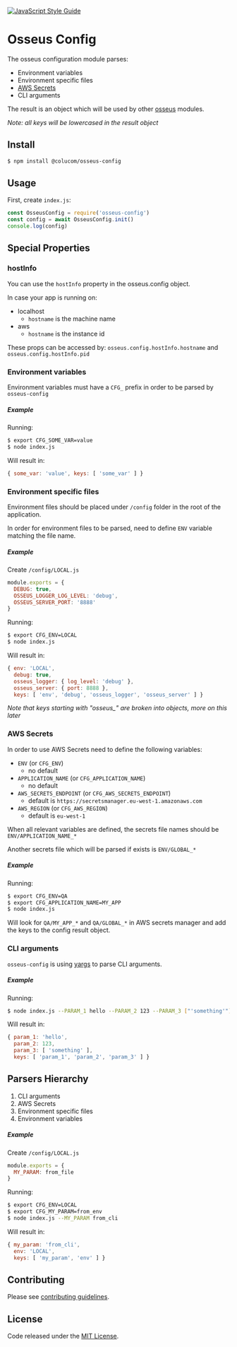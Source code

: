 [![JavaScript Style Guide](https://cdn.rawgit.com/standard/standard/master/badge.svg)](https://github.com/standard/standard)

# Osseus Config

The osseus configuration module parses:

* Environment variables
* Environment specific files
* [AWS Secrets](https://aws.amazon.com/secrets-manager/)
* CLI arguments


The result is an object which will be used by other [osseus](https://github.com/colucom/osseus) modules.

*Note: all keys will be lowercased in the result object*

## Install
```bash
$ npm install @colucom/osseus-config
```

## Usage

First, create `index.js`:

```javascript
const OsseusConfig = require('osseus-config')
const config = await OsseusConfig.init()
console.log(config)
```

## Special Properties

### hostInfo

You can use the `hostInfo` property in the osseus.config object.

In case your app is running on:
* localhost
    * `hostname` is the machine name
* aws
    * `hostname` is the instance id

These props can be accessed by:
`osseus.config.hostInfo.hostname` and `osseus.config.hostInfo.pid`

### Environment variables
Environment variables must have a `CFG_` prefix in order to be parsed by `osseus-config`

##### Example
Running:

```bash
$ export CFG_SOME_VAR=value
$ node index.js
```

Will result in:

```js
{ some_var: 'value', keys: [ 'some_var' ] }
```

### Environment specific files

Environment files should be placed under `/config` folder in the root of the application.

In order for environment files to be parsed, need to define `ENV` variable matching the file name.

##### Example
Create `/config/LOCAL.js`

```javascript
module.exports = {
  DEBUG: true,
  OSSEUS_LOGGER_LOG_LEVEL: 'debug',
  OSSEUS_SERVER_PORT: '8888'
}
```

Running:

```sh
$ export CFG_ENV=LOCAL
$ node index.js
```

Will result in:

```js
{ env: 'LOCAL',
  debug: true,
  osseus_logger: { log_level: 'debug' },
  osseus_server: { port: 8888 },
  keys: [ 'env', 'debug', 'osseus_logger', 'osseus_server' ] }
```

*Note that keys starting with "osseus_" are broken into objects, more on this later*

### AWS Secrets

In order to use AWS Secrets need to define the following variables:

* `ENV` (or `CFG_ENV`)
	* no default
* `APPLICATION_NAME` (or `CFG_APPLICATION_NAME`)
	* no default
* `AWS_SECRETS_ENDPOINT` (or `CFG_AWS_SECRETS_ENDPOINT`)
	* default is `https://secretsmanager.eu-west-1.amazonaws.com`
* `AWS_REGION` (or `CFG_AWS_REGION`)
	* default is `eu-west-1`

When all relevant variables are defined, the secrets file names should be `ENV/APPLICATION_NAME_*`

Another secrets file which will be parsed if exists is `ENV/GLOBAL_*`

##### Example
Running:

```sh
$ export CFG_ENV=QA
$ export CFG_APPLICATION_NAME=MY_APP
$ node index.js
```

Will look for `QA/MY_APP_*` and `QA/GLOBAL_*` in AWS secrets manager and add the keys to the config result object.


### CLI arguments
`osseus-config` is using [yargs](https://github.com/yargs/yargs) to parse CLI arguments.

##### Example
Running:

```sh
$ node index.js --PARAM_1 hello --PARAM_2 123 --PARAM_3 ["'something'"]
```

Will result in:

```js
{ param_1: 'hello',
  param_2: 123,
  param_3: [ 'something' ],
  keys: [ 'param_1', 'param_2', 'param_3' ] }
```

## Parsers Hierarchy
1. CLI arguments
2. AWS Secrets
3. Environment specific files
4. Environment variables

##### Example
Create `/config/LOCAL.js`

```javascript
module.exports = {
  MY_PARAM: from_file
}
```

Running:

```sh
$ export CFG_ENV=LOCAL
$ export CFG_MY_PARAM=from_env
$ node index.js --MY_PARAM from_cli
```

Will result in:

```js
{ my_param: 'from_cli',
  env: 'LOCAL',
  keys: [ 'my_param', 'env' ] }
```

## Contributing
Please see [contributing guidelines](https://github.com/colucom/osseus-config/blob/master/.github/CONTRIBUTING.md).

## License
Code released under the [MIT License](https://github.com/colucom/osseus-config/blob/master/LICENSE).
